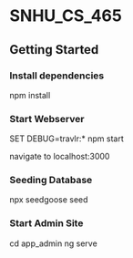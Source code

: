 # SNHU_CS_465

## Getting Started

### Install dependencies
npm install

### Start Webserver
SET DEBUG=travlr:*
npm start

navigate to localhost:3000

### Seeding Database
npx seedgoose seed

### Start Admin Site
cd app_admin
ng serve